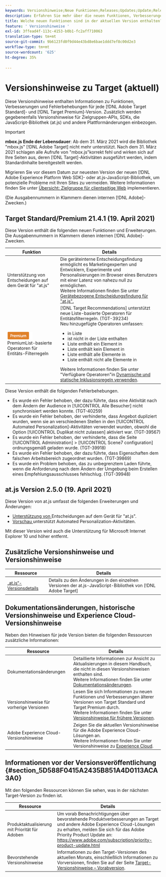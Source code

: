 ```yaml
---
keywords: Versionshinweise;Neue Funktionen;Releases;Updates;Update;Release;Verbesserungen;Erweiterungen;Fehlerbehebungen;Fehlerbehebungen;Aktualisierungen
description: Erfahren Sie mehr über die neuen Funktionen, Verbesserungen und Fehlerbehebungen in der aktuellen Version von Adobe Target, einschließlich SDKs, APIs und JavaScript-Bibliotheken.
title: Welche neuen Funktionen sind in der aktuellen Version enthalten?
feature: ' Versionshinweise '
exl-id: 3ffead4f-113c-4153-b0b1-fc2aff710063
translation-type: tm+mt
source-git-commit: 9b6123fd0f9d44e43bd8e6bae1ddd7ef8c00d2e3
workflow-type: tm+mt
source-wordcount: '625'
ht-degree: 35%

---
```


# Versionshinweise zu Target (aktuell)

Diese Versionshinweise enthalten Informationen zu Funktionen, Verbesserungen und Fehlerbehebungen für jede [!DNL Adobe Target Standard]- und [!DNL Target Premium]-Version. Zusätzlich werden gegebenenfalls Versionshinweise für Zielgruppen-APIs, SDKs, die JavaScript-Bibliothek (at.js) und andere Plattformänderungen einbezogen.

>[!IMPORTANT]
>
>**mbox.js Ende der Lebensdauer**: Ab dem 31. März 2021 wird die Bibliothek &quot;mbox.js&quot; [!DNL Adobe Target] nicht mehr unterstützt. Nach dem 31. März 2021 schlagen alle Aufrufe von &quot;mbox.js&quot;korrekt fehl und wirken sich auf Ihre Seiten aus, deren [!DNL Target]-Aktivitäten ausgeführt werden, indem Standardinhalte bereitgestellt werden.
>
>Migrieren Sie vor diesem Datum zur neuesten Version der neuen [!DNL Adobe Experience Platform Web SDK]- oder at.js-JavaScript-Bibliothek, um potenzielle Probleme mit Ihren Sites zu vermeiden. Weitere Informationen finden Sie unter [Übersicht: Zielgruppe für clientseitige Web](/help/c-implementing-target/c-implementing-target-for-client-side-web/implement-target-for-client-side-web.md) implementieren.

(Die Ausgabennummern in Klammern dienen internen [!DNL Adobe]-Zwecken.)

## Target Standard/Premium 21.4.1 (19. April 2021)

Diese Version enthält die folgenden neuen Funktionen und Erweiterungen. Die Ausgabennummern in Klammern dienen internen [!DNL Adobe]-Zwecken.

| Funktion | Details |
| --- | --- |
| Unterstützung von Entscheidungen auf dem Gerät für &quot;at.js&quot; | Die geräteinterne Entscheidungsfindung ermöglicht es Marketingexperten und Entwicklern, Experimente und Personalisierungen im Browser eines Benutzers mit einer Latenz von nahezu null zu ermöglichen.<br>Weitere Informationen finden Sie unter  [Gerätebezogene Entscheidungsfindung für &quot;at.js&quot;.](/help/c-implementing-target/c-implementing-target-for-client-side-web/on-device-decisioning/on-device-decisioning.md) |
| ![](/help/assets/premium.png) PremiumList-basierte Operatoren für Entitäts-Filterregeln | [!DNL Target Recommendations] unterstützt neue Liste-basierte Operatoren für Entitätsfilterregeln. (TGT-39234)<br>Neu hinzugefügte Operatoren umfassen:<br><ul><li>in Liste</li><li>ist nicht in der Liste enthalten</li><li>Liste enthält ein Element in</li><li>Liste enthält kein Element in</li><li>Liste enthält alle Elemente in</li><li>Liste enthält nicht alle Elemente in</li></ul>Weitere Informationen finden Sie unter &quot;Verfügbare Operatoren&quot;in [Dynamische und statische Inklusionsregeln verwenden](/help/c-recommendations/c-algorithms/use-dynamic-and-static-inclusion-rules.md#operators). |

Diese Version enthält die folgenden Fehlerbehebungen.

* Es wurde ein Fehler behoben, der dazu führte, dass eine Aktivität nach dem Ändern der Audience in [!UICONTROL Alle Besucher] nicht synchronisiert werden konnte. (TGT-40259)
* Es wurde ein Fehler behoben, der verhinderte, dass Angebot dupliziert wurden, wenn sie an verschiedenen Stellen in den [!UICONTROL Automated Personalization]-Aktivitäten verwendet wurden, obwohl die Option [!UICONTROL Duplikat nicht zulassen] aktiviert war. (TGT-39567)
* Es wurde ein Fehler behoben, der verhinderte, dass die Seite [!UICONTROL Administration] > [!UICONTROL Scene7 configuration] ordnungsgemäß geladen wurde. (TGT-39918)
* Es wurde ein Fehler behoben, der dazu führte, dass Eigenschaften dem falschen Arbeitsbereich zugeordnet wurden. (TGT-39869)
* Es wurde ein Problem behoben, das zu unbegrenztem Laden führte, wenn die Anforderung nach dem Ändern der Umgebung beim Erstellen eines Empfehlungsausschlusses fehlschlug. (TGT-39948)

## at.js Version 2.5.0 (19. April 2021)

Diese Version von at.js umfasst die folgenden Erweiterungen und Änderungen:

* [Unterstützung von ](/help/c-implementing-target/c-implementing-target-for-client-side-web/on-device-decisioning/on-device-decisioning.md) Entscheidungen auf dem Gerät für &quot;at.js&quot;.
* [Vorschau ](/help/c-activities/c-activity-qa/activity-qa.md) unterstützt Automated Personalization-Aktivitäten.

Mit dieser Version wird auch die Unterstützung für Microsoft Internet Explorer 10 und höher entfernt.

## Zusätzliche Versionshinweise und Versionshinweise

| Ressource | Details |
|--- |--- |
| [„at.js“-Versionsdetails](/help/c-implementing-target/c-implementing-target-for-client-side-web/target-atjs-versions.md) | Details zu den Änderungen in den einzelnen Versionen der at.js-JavaScript-Bibliothek von [!DNL Adobe Target] |

## Dokumentationsänderungen, historische Versionshinweise und Experience Cloud-Versionshinweise

Neben den Hinweisen für jede Version bieten die folgenden Ressourcen zusätzliche Informationen:

| Ressource | Details |
|--- |--- |
| Dokumentationsänderungen | Detaillierte Informationen zur Ansicht zu Aktualisierungen in diesem Handbuch, die nicht in diesen Versionshinweisen enthalten sind.<br>Weitere Informationen finden Sie unter [Dokumentationsänderungen](/help/r-release-notes/doc-change.md#reference_366123CF00994BACBBF9BBDF2C4D840C). |
| Versionshinweise für vorherige Versionen | Lesen Sie sich Informationen zu neuen Funktionen und Verbesserungen älterer Versionen von Target Standard und Target Premium durch.<br>Weitere Informationen finden Sie unter [Versionshinweise für frühere Versionen](/help/r-release-notes/release-notes-for-previous-releases.md). |
| Adobe Experience Cloud-Versionshinweise | Zeigen Sie die aktuellen Versionshinweise für die Adobe Experience Cloud-Lösungen an.<br>Weitere Informationen finden Sie unter Versionshinweise zu  [Experience Cloud](https://experienceleague.adobe.com/docs/release-notes/experience-cloud/current.html). |

## Informationen vor der Versionsveröffentlichung {#section_5D588F0415A2435B851A4D0113ACA3A0}

Mit den folgenden Ressourcen können Sie sehen, was in der nächsten Target-Version zu finden ist.

| Ressource | Details |
|--- |--- |
| Produktaktualisierung mit Priorität für Adoben | Um vorab Benachrichtigungen über bevorstehende Produktverbesserungen an Target und andere Adobe Experience Cloud-Lösungen zu erhalten, melden Sie sich für das Adobe Priority Product Update an:<br>[](https://www.adobe.com/subscription/priority-product-update.html)https://www.adobe.com/subscription/priority-product-update.html |
| Bevorstehende Versionshinweise | Informationen zu den Target-Versionen des aktuellen Monats, einschließlich Informationen zu Vorversionen, finden Sie auf der Seite [Target-Versionshinweise – Vorabversion](/help/r-release-notes/target-release-notes.md). |

